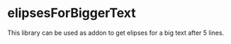 # elipsesForBiggerText
This library can be used as addon to get elipses for a big text after 5 lines.
